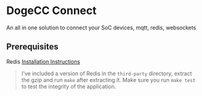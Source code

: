 # DogeCC Connect
An all in one solution to connect your SoC devices, mqtt, redis, websockets

## Prerequisites
Redis [Installation Instructions](https://redis.io/topics/quickstart)
> I've included a version of Redis in the `third-party` directory, extract the gzip and run `make` after extracting it. Make sure you run `make test` to test the integrity of the application.


